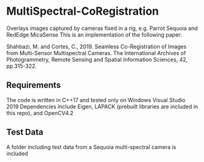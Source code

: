 # MultiSpectral-CoRegistration
Overlays images captured by cameras fixed in a rig, e.g. Parrot Sequoia and RedEdge MicaSense
This is an implementation of the following paper:

Shahbazi, M. and Cortes, C., 2019. Seamless Co-Registration of Images from Multi-Sensor Multispectral Cameras. The International Archives of Photogrammetry, Remote Sensing and Spatial Information Sciences, 42, pp.315-322.

## Requirements
The code is written in C++17 and tested only on Windows Visual Studio 2019
Dependencies include Eigen, LAPACK (prebuilt libraries are included in this repo), and OpenCV4.2

## Test Data
A folder including test data from a Sequoia multi-spectral camera is included

